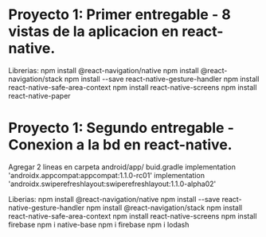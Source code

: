 # Proyecto 1: Primer entregable - 8 vistas de la aplicacion en react-native.

Librerias: npm install @react-navigation/native
npm install @react-navigation/stack
npm install --save react-native-gesture-handler
npm install react-native-safe-area-context
npm install react-native-screens
npm install react-native-paper

# Proyecto 1: Segundo entregable - Conexion a la bd en react-native.

Agregar 2 lineas en carpeta android/app/ buid.gradle
implementation 'androidx.appcompat:appcompat:1.1.0-rc01'
implementation 'androidx.swiperefreshlayout:swiperefreshlayout:1.1.0-alpha02'

Liberias: npm install @react-navigation/native
npm install --save react-native-gesture-handler
npm install @react-navigation/stack 
npm install react-native-safe-area-context
npm install react-native-screens
npm install firebase
npm i native-base
npm i firebase
npm i lodash
